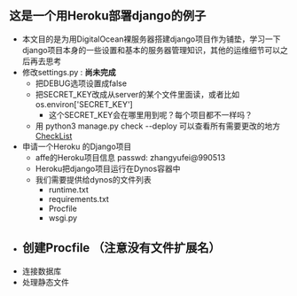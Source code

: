 ## 这是一个用Heroku部署django的例子
- 本文目的是为用DigitalOcean裸服务器搭建django项目作为铺垫，学习一下django项目本身的一些设置和基本的服务器管理知识，其他的运维细节可以之后再去思考
- 修改settings.py  : **尚未完成**
  - 把DEBUG选项设置成false
  - 把SECRET_KEY改成从server的某个文件里面读，或者比如os.environ['SECRET_KEY']
    - 这个SECRET_KEY会在哪里用到呢？每个项目都不一样吗？
  - 用 python3 manage.py check --deploy 可以查看所有需要更改的地方[CheckList](https://docs.djangoproject.com/en/2.1/howto/deployment/checklist/)
- 申请一个Heroku 的Django项目
  - affe的Heroku项目信息 passwd: zhangyufei@990513
  - Heroku把django项目运行在Dynos容器中
  - 我们需要提供给dynos的文件列表
    - runtime.txt
    - requirements.txt
    - Procfile
    - wsgi.py
- 创建Procfile （注意没有文件扩展名）
  - 
- 连接数据库
- 处理静态文件
